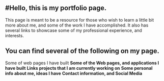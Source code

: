 #Hello, this is my portfolio page. 
----------------------------------

This page is meant to be a resource for those who wish to learn a little bit more about me, and some of the work I have accomplished. 
It also has several links to showcase some of my professional experience, and interests. 

You can find several of the following on my page.
-------------------------------------------------
Some of  web pages I have built 
**Some of the Web pages, and applications I have built**
**Links projects that I am currently working on**
**Some personal info about me, ideas I have**
**Contact information, and Social Media**



